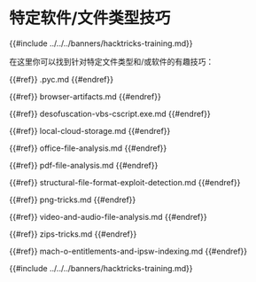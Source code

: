 # 特定软件/文件类型技巧

{{#include ../../../banners/hacktricks-training.md}}

在这里你可以找到针对特定文件类型和/或软件的有趣技巧：


{{#ref}}
.pyc.md
{{#endref}}


{{#ref}}
browser-artifacts.md
{{#endref}}


{{#ref}}
desofuscation-vbs-cscript.exe.md
{{#endref}}


{{#ref}}
local-cloud-storage.md
{{#endref}}


{{#ref}}
office-file-analysis.md
{{#endref}}


{{#ref}}
pdf-file-analysis.md
{{#endref}}


{{#ref}}
structural-file-format-exploit-detection.md
{{#endref}}


{{#ref}}
png-tricks.md
{{#endref}}


{{#ref}}
video-and-audio-file-analysis.md
{{#endref}}


{{#ref}}
zips-tricks.md
{{#endref}}


{{#ref}}
mach-o-entitlements-and-ipsw-indexing.md
{{#endref}}

{{#include ../../../banners/hacktricks-training.md}}
